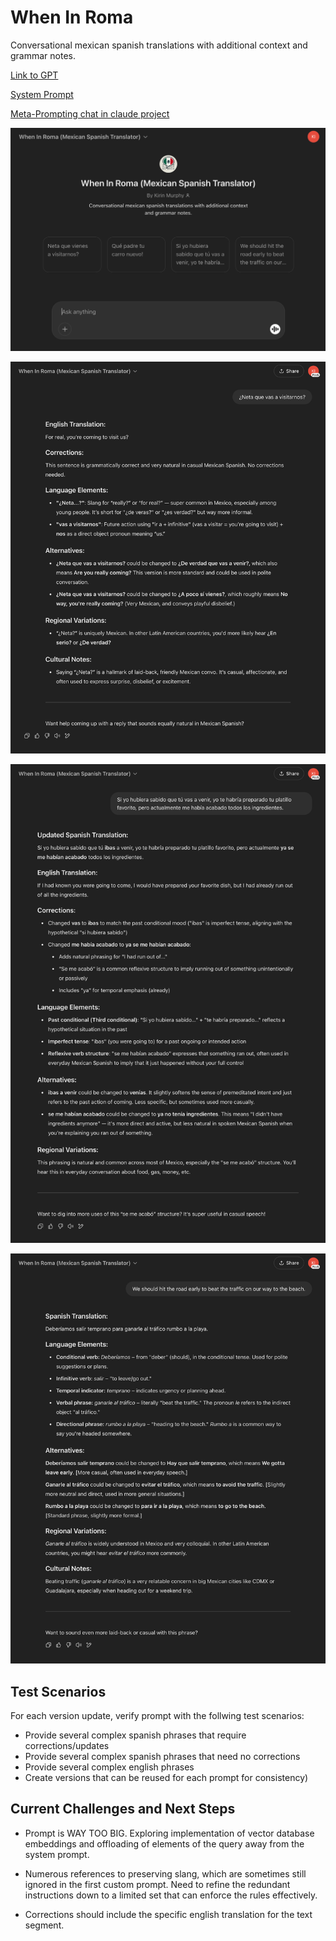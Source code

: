 # When In Roma

Conversational mexican spanish translations with additional context and grammar notes.

[Link to GPT](https://chatgpt.com/g/g-67dd8d76728c81919f23713d68436e30-when-in-roma-mexican-spanish-translator)

[System Prompt](./system_prompt.xml)

[Meta-Prompting chat in claude project](https://claude.ai/share/df913148-3f23-4fc6-ba97-50f6c533c845)

![When In Roma Landing_Page](./screenshots/landing_page.png)

![When In Roma Correct Spanish Example](./screenshots/example_1.png)

![When In Roma Incorrect Spanish Example](./screenshots/example_2.png)

![When In Roma English Example](./screenshots/example_3.png)

## Test Scenarios

For each version update, verify prompt with the follwing test scenarios:

- Provide several complex spanish phrases that require corrections/updates
- Provide several complex spanish phrases that need no corrections
- Provide several complex english phrases
- Create versions that can be reused for each prompt for consistency)

## Current Challenges and Next Steps

- Prompt is WAY TOO BIG. Exploring implementation of vector database embeddings and offloading of elements of the query away from the system prompt.

- Numerous references to preserving slang, which are sometimes still ignored in the first custom prompt. Need to refine the redundant instructions down to a limited set that can enforce the rules effectively.

- Corrections should include the specific english translation for the text segment.
